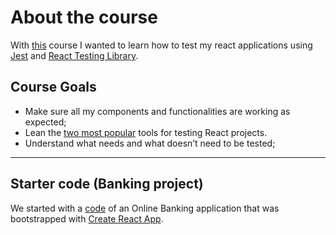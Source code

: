 # About the course

With [this](https://cursos.alura.com.br/course/react-automatizando-testes) course I wanted to learn how to test my react applications using [Jest](https://jestjs.io/) and [React Testing Library](https://testing-library.com/).

## Course Goals

- Make sure all my components and functionalities are working as expected;
- Lean the [two most popular](https://2020.stateofjs.com/en-US/technologies/testing/) tools for testing React projects.
- Understand what needs and what doesn’t need to be tested;

---

## Starter code (Banking project)

We started with a [code](https://github.com/alura-cursos/1976-react-testes) of an Online Banking application that was bootstrapped with [Create React App](https://github.com/facebook/create-react-app).
